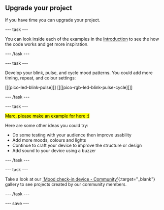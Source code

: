## Upgrade your project

If you have time you can upgrade your project. 

--- task ---

You can look inside each of the examples in the [Introduction](.) to see the how the code works and get more inspiration.

--- /task ---

--- task ---

Develop your blink, pulse, and cycle mood patterns. You could add more timing, repeat, and colour settings:

[[[pico-led-blink-pulse]]]
[[[[pico-rgb-led-blink-pulse-cycle]]]]

--- /task ---

--- task ---

<mark>Marc, please make an example for here :)</mark>

Here are some other ideas you could try:
+ Do some testing with your audience then improve usability
+ Add more moods, colours and lights
+ Continue to craft your device to improve the structure or design
+ Add sound to your device using a buzzer

--- /task ---

--- task ---

Take a look at our 
['Mood check-in device - Community'](https://wke.lt/w/s/kTSkEC){:target="_blank"} gallery to see projects created by our community members.

--- /task ---

--- save ---